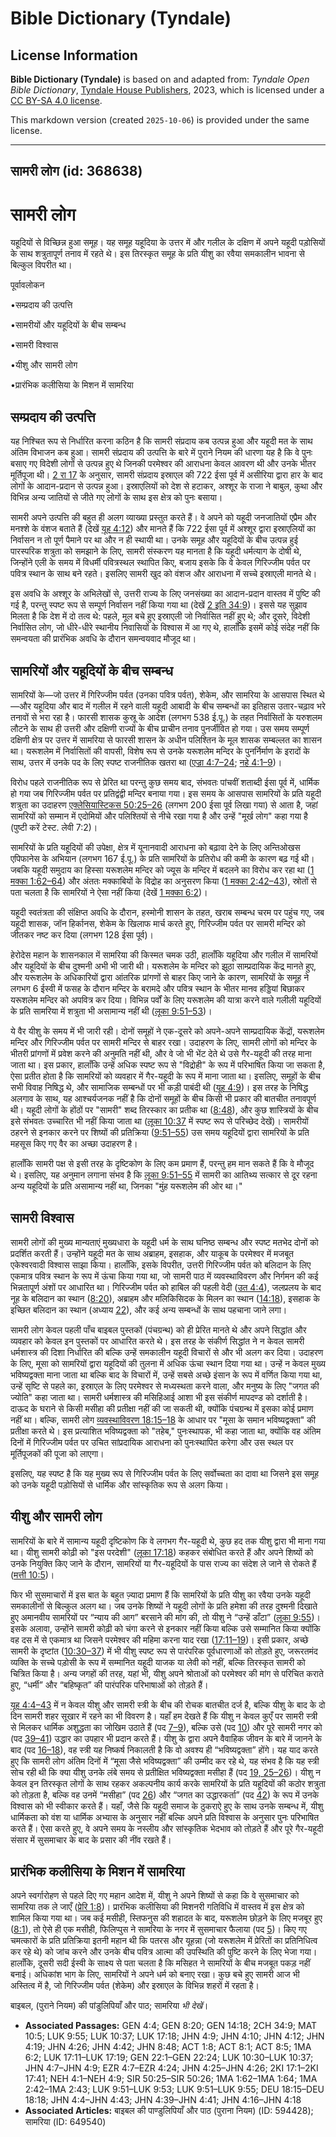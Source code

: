 # Bible Dictionary (Tyndale)

## License Information

**Bible Dictionary (Tyndale)** is based on and adapted from: _Tyndale Open Bible Dictionary_, [Tyndale House Publishers](https://tyndaleopenresources.com/), 2023, which is licensed under a [CC BY-SA 4.0 license](https://creativecommons.org/licenses/by-sa/4.0/legalcode.en).

This markdown version (created `2025-10-06`) is provided under the same license.



--------------------------------

## सामरी लोग (id: 368638)

सामरी लोग
=========

यहूदियों से विच्छिन्न हुआ समूह। यह समूह यहूदिया के उत्तर में और गलील के दक्षिण में अपने यहूदी पड़ोसियों के साथ शत्रुतापूर्ण तनाव में रहते थे। इस तिरस्कृत समूह के प्रति यीशु का रवैया समकालीन भावना से बिल्कुल विपरीत था।

पूर्वावलोकन

•सम्प्रदाय की उत्पत्ति  

•सामरीयों और यहूदियों के बीच सम्बन्ध

•सामरी विश्वास

•यीशु और सामरी लोग

•प्रारंभिक कलीसिया के मिशन में सामरिया

सम्प्रदाय की उत्पत्ति
---------------------

यह निश्चित रूप से निर्धारित करना कठिन है कि सामरी संप्रदाय कब उत्पन्न हुआ और यहूदी मत के साथ अंतिम विभाजन कब हुआ। सामरी संप्रदाय की उत्पत्ति के बारे में पुराने नियम की धारणा यह है कि वे पुनः बसाए गए विदेशी लोगों से उत्पन्न हुए थे जिनकी परमेश्वर की आराधना केवल आवरण थी और उनके भीतर मूर्तिपूजा थी। [2 रा 17](https://ref.ly/2Kgs17:1-2Kgs17:41) के अनुसार, सामरी संप्रदाय इस्राएल की 722 ईसा पूर्व में असीरिया द्वारा हार के बाद लोगों के आदान\-प्रदान से उत्पन्न हुआ। इस्राएलियों को देश से हटाकर, अश्शूर के राजा ने बाबुल, कुथा और विभिन्न अन्य जातियों से जीते गए लोगों के साथ इस क्षेत्र को पुनः बसाया।

सामरी अपने उत्पत्ति की बहुत ही अलग व्याख्या प्रस्तुत करते हैं। वे अपने को यहूदी जनजातियों एप्रैम और मनश्शे के वंशज बताते हैं (देखें [यूह 4:12](https://ref.ly/John4:12)) और मानते हैं कि 722 ईसा पूर्व में अश्शूर द्वारा इस्राएलियों का निर्वासन न तो पूर्ण पैमाने पर था और न ही स्थायी था। उनके समूह और यहूदियों के बीच उत्पन्न हुई पारस्परिक शत्रुता को समझाने के लिए, सामरी संस्करण यह मानता है कि यहूदी धर्मत्याग के दोषी थे, जिन्होंने एली के समय में विधर्मी पवित्रस्थल स्थापित किए, बजाय इसके कि वे केवल गिरिज्जीम पर्वत पर पवित्र स्थान के साथ बने रहते। इसलिए सामरी खुद को वंशज और आराधना में सच्चे इस्राएली मानते थे। 

इस अवधि के अश्शूर के अभिलेखों से, उत्तरी राज्य के लिए जनसंख्या का आदान\-प्रदान वास्तव में पुष्टि की गई है, परन्तु स्पष्ट रूप से सम्पूर्ण निर्वासन नहीं किया गया था (देखें [2 इति 34:9](https://ref.ly/2Chr34:9))। इससे यह सुझाव मिलता है कि देश में दो तत्व थे: पहले, मूल बचे हुए इस्राएली जो निर्वासित नहीं हुए थे; और दूसरे, विदेशी निर्वासित लोग, जो धीरे\-धीरे स्थानीय निवासियों के विश्वास में आ गए थे, हालाँकि इसमें कोई संदेह नहीं कि समन्वयता की प्रारंभिक अवधि के दौरान समन्वयवाद मौजूद था।

सामरियों और यहूदियों के बीच सम्बन्ध
-----------------------------------

सामरियों के—जो उत्तर में गिरिज्जीम पर्वत (उनका पवित्र पर्वत), शेकेम, और सामरिया के आसपास स्थित थे—और यहूदिया और बाद में गलील में रहने वाली यहूदी आबादी के बीच सम्बन्धों का इतिहास उतार\-चढ़ाव भरे तनावों से भरा रहा है। फारसी शासक कुस्रू के आदेश (लगभग 538 ई.पू.) के तहत निर्वासितों के यरुशलम लौटने के साथ ही उत्तरी और दक्षिणी राज्यों के बीच प्राचीन तनाव पुनर्जीवित हो गया। उस समय सम्पूर्ण दक्षिणी क्षेत्र पर उत्तर में सामरिया से फारसी शासन के अधीन पलिश्तिन के मूल शासक सम्बल्लत का शासन था। यरूशलेम में निर्वासितों की वापसी, विशेष रूप से उनके यरूशलेम मन्दिर के पुनर्निर्माण के इरादों के साथ, उत्तर में उनके पद के लिए स्पष्ट राजनीतिक खतरा था ([एज्रा 4:7–24](https://ref.ly/Ezra4:7-Ezra4:24); [नहे 4:1–9](https://ref.ly/Neh4:1-Neh4:9))।

विरोध पहले राजनीतिक रूप से प्रेरित था परन्तु कुछ समय बाद, संभवतः पांचवीं शताब्दी ईसा पूर्व में, धार्मिक हो गया जब गिरिज्जीम पर्वत पर प्रतिद्वंद्वी मन्दिर बनाया गया। इस समय के आसपास सामरियों के प्रति यहूदी शत्रुता का उदाहरण [एक्लेसियास्टिकस 50:25–26](https://ref.ly/Sir50:25-Sir50:26) (लगभग 200 ईसा पूर्व लिखा गया) से आता है, जहां सामरियों को सम्मान में एदोमियों और पलिश्तियों से नीचे रखा गया है और उन्हें "मूर्ख लोग" कहा गया है (पुष्टी करें टेस्ट. लेवी 7:2\)।

सामरियों के प्रति यहूदियों की उपेक्षा, क्षेत्र में यूनानवादी आराधना को बढ़ावा देने के लिए अन्तिओखस एपिफानेस के अभियान (लगभग 167 ई.पू.) के प्रति सामरियों के प्रतिरोध की कमी के कारण बढ़ गई थी। जबकि यहूदी समुदाय का हिस्सा यरूशलेम मन्दिर को ज्यूस के मन्दिर में बदलने का विरोध कर रहा था ([1 मक्का 1:62–64](https://ref.ly/1Macc1:62-1Macc1:64)) और अंततः मक्काबियों के विद्रोह का अनुसरण किया ([1 मक्का 2:42–43](https://ref.ly/1Macc2:42-1Macc2:43)), स्रोतों से पता चलता है कि सामरियों ने ऐसा नहीं किया (देखें [1 मक्का 6:2](https://ref.ly/1Macc6:2))।

यहूदी स्वतंत्रता की संक्षिप्त अवधि के दौरान, हस्मोनी शासन के तहत, खराब सम्बन्ध चरम पर पहुंच गए, जब यहूदी शासक, जॉन हिर्कानस, शेकेम के खिलाफ मार्च करते हुए, गिरिज्जीम पर्वत पर सामरी मन्दिर को जीतकर नष्ट कर दिया (लगभग 128 ईसा पूर्व)।

हेरोदेस महान के शासनकाल में सामरिया की किस्मत चमक उठी, हालाँकि यहूदिया और गलील में सामरियों और यहूदियों के बीच दुश्मनी अभी भी जारी थी। यरूशलेम के मन्दिर को झूठा साम्प्रदायिक केंद्र मानते हुए, और यरूशलेम के अधिकारियों द्वारा आंतरिक प्रांगणों से बाहर किए जाने के कारण, सामरियों के समूह ने लगभग 6 ईस्वी में फसह के दौरान मन्दिर के बरामदे और पवित्र स्थान के भीतर मानव हड्डियां बिछाकर यरूशलेम मन्दिर को अपवित्र कर दिया। विभिन्न पर्वों के लिए यरूशलेम की यात्रा करने वाले गलीली यहूदियों के प्रति सामरिया में शत्रुता भी असामान्य नहीं थी ([लूका 9:51–53](https://ref.ly/Luke9:51-Luke9:53))।

ये वैर यीशु के समय में भी जारी रही। दोनों समूहों ने एक\-दूसरे को अपने\-अपने साम्प्रदायिक केंद्रों, यरूशलेम मन्दिर और गिरिज्जीम पर्वत पर सामरी मन्दिर से बाहर रखा। उदाहरण के लिए, सामरी लोगों को मन्दिर के भीतरी प्रांगणों में प्रवेश करने की अनुमति नहीं थी, और वे जो भी भेंट देते थे उसे गैर\-यहूदी की तरह माना जाता था। इस प्रकार, हालाँकि उन्हें अधिक स्पष्ट रूप से "विद्रोही" के रूप में परिभाषित किया जा सकता है, ऐसा प्रतीत होता है कि सामरियों को व्यवहार में गैर\-यहूदी के रूप में माना जाता था। इसलिए, समूहों के बीच सभी विवाह निषिद्ध थे, और सामाजिक सम्बन्धों पर भी कड़ी पाबंदी थी ([यूह 4:9](https://ref.ly/John4:9))। इस तरह के निषिद्ध अलगाव के साथ, यह आश्चर्यजनक नहीं है कि दोनों समूहों के बीच किसी भी प्रकार की बातचीत तनावपूर्ण थी। यहूदी लोगों के होंठों पर "सामरी" शब्द तिरस्कार का प्रतीक था ([8:48](https://ref.ly/John8:48)), और कुछ शास्त्रियों के बीच इसे संभवतः उच्चारित भी नहीं किया जाता था ([लूका 10:37](https://ref.ly/Luke10:37) में स्पष्ट रूप से परिच्छेद देखें)। सामरीयों ठहरने से इनकार करने पर शिष्यों की प्रतिक्रिया ([9:51–55](https://ref.ly/Luke9:51-Luke9:55)) उस समय यहूदियों द्वारा सामरियों के प्रति महसूस किए गए वैर का अच्छा उदाहरण है।

हालाँकि सामरी पक्ष से इसी तरह के दृष्टिकोण के लिए कम प्रमाण हैं, परन्तु हम मान सकते हैं कि वे मौजूद थे। इसलिए, यह अनुमान लगाना संभव है कि [लूका 9:51–55](https://ref.ly/Luke9:51-Luke9:55) में सामरी का आतिथ्य सत्कार से दूर रहना अन्य यहूदियों के प्रति असामान्य नहीं था, जिनका "मुंह यरूशलेम की ओर था।"

सामरी विश्वास
-------------

सामरी लोगों की मुख्य मान्यताएं मुख्यधारा के यहूदी धर्म के साथ घनिष्ठ सम्बन्ध और स्पष्ट मतभेद दोनों को प्रदर्शित करती हैं। उन्होंने यहूदी मत के साथ अब्राहम, इसहाक, और याकूब के परमेश्वर में मजबूत एकेश्वरवादी विश्वास साझा किया। हालाँकि, इसके विपरीत, उत्तरी गिरिज्जीम पर्वत को बलिदान के लिए एकमात्र पवित्र स्थान के रूप में ऊंचा किया गया था, जो सामरी पाठ में व्यवस्थाविवरण और निर्गमन की कई भिन्नतापूर्ण अंशों पर आधारित था। गिरिज्जीम पर्वत को हाबिल की पहली वेदी ([उत 4:4](https://ref.ly/Gen4:4)), जलप्रलय के बाद नूह के बलिदान का स्थान ([8:20](https://ref.ly/Gen8:20)), अब्राहम और मलिकिसिदक के मिलन का स्थान ([14:18](https://ref.ly/Gen14:18)), इसहाक के इच्छित बलिदान का स्थान (अध्याय [22](https://ref.ly/Gen22:1-Gen22:24)), और कई अन्य सम्बन्धों के साथ पहचाना जाने लगा। 

सामरी लोग केवल पहली पाँच बाइबल पुस्तकों (पंचग्रन्थ) को ही प्रेरित मानते थे और अपने सिद्धांत और व्यवहार को केवल इन पुस्तकों पर आधारित करते थे। इस तरह के संकीर्ण सिद्धांत ने न केवल सामरी धर्मशास्त्र की दिशा निर्धारित की बल्कि उन्हें समकालीन यहूदी विचारों से और भी अलग कर दिया। उदाहरण के लिए, मूसा को सामरियों द्वारा यहूदियों की तुलना में अधिक ऊंचा स्थान दिया गया था। उन्हें न केवल मुख्य भविष्यद्वक्ता माना जाता था बल्कि बाद के विचारों में, उन्हें सबसे अच्छे इंसान के रूप में वर्णित किया गया था, उन्हें सृष्टि से पहले का, इस्राएल के लिए परमेश्वर से मध्यस्थता करने वाला, और मनुष्य के लिए "जगत की ज्योति" कहा जाता था। सामरी धर्मशास्त्र की मसिहिआई आशा भी इस संकीर्ण मापदण्ड को दर्शाती है। दाऊद के घराने से किसी मसीहा की प्रतीक्षा नहीं की जा सकती थी, क्योंकि पंचग्रन्थ में इसका कोई प्रमाण नहीं था। बल्कि, सामरी लोग [व्यवस्थाविवरण 18:15–18](https://ref.ly/Deut18:15-Deut18:18) के आधार पर "मूसा के समान भविष्यद्वक्ता" की प्रतीक्षा करते थे। इस प्रत्याशित भविष्यद्वक्ता को "तहेब," पुनःस्थापक, भी कहा जाता था, क्योंकि वह अंतिम दिनों में गिरिज्जीम पर्वत पर उचित सांप्रदायिक आराधना को पुनःस्थापित करेगा और उस स्थल पर मूर्तिपूजकों की पूजा को लाएगा।

इसलिए, यह स्पष्ट है कि यह मुख्य रूप से गिरिज्जीम पर्वत के लिए सर्वोच्चता का दावा था जिसने इस समूह को उनके यहूदी पड़ोसियों से धार्मिक और सांस्कृतिक रूप से अलग किया।

यीशु और सामरी लोग
-----------------

सामरियों के बारे में सामान्य यहूदी दृष्टिकोण कि वे लगभग गैर\-यहूदी थे, कुछ हद तक यीशु द्वारा भी माना गया था। यीशु सामरी कोढ़ी को "इस परदेशी" ([लूका 17:18](https://ref.ly/Luke17:18)) कहकर संबोधित करते हैं और अपने शिष्यों को उनके नियुक्ति किए जाने के दौरान, सामरियों या गैर\-यहूदियों के पास राज्य का संदेश ले जाने से रोकते हैं ([मत्ती 10:5](https://ref.ly/Matt10:5))।

फिर भी सुसमाचारों में इस बात के बहुत ज़्यादा प्रमाण हैं कि सामरियों के प्रति यीशु का रवैया उनके यहूदी समकालीनों से बिल्कुल अलग था। जब उनके शिष्यों ने यहूदी लोगों के प्रति हमेशा की तरह दुश्मनी दिखाते हुए अमानवीय सामरियों पर “न्याय की आग” बरसाने की मांग की, तो यीशु ने “उन्हें डाँटा” ([लूका 9:55](https://ref.ly/Luke9:55))। इसके अलावा, उन्होंने सामरी कोढ़ी को चंगा करने से इनकार नहीं किया बल्कि उसे सम्मानित किया क्योंकि वह दस में से एकमात्र था जिसने परमेश्वर की महिमा करना याद रखा ([17:11–19](https://ref.ly/Luke17:11-Luke17:19))। इसी प्रकार, अच्छे सामरी के दृष्टांत ([10:30–37](https://ref.ly/Luke10:30-Luke10:37)) में भी यीशु स्पष्ट रूप से पारंपरिक पूर्वधारणाओं को तोड़ते हुए, जरूरतमंद व्यक्ति के सच्चे पड़ोसी के रूप में सम्मानित यहूदी याजक या लेवी को नहीं, बल्कि तिरस्कृत सामरी को चित्रित किया है। अन्य जगहों की तरह, यहां भी, यीशु अपने श्रोताओं को परमेश्वर की मांग से परिचित कराते हुए, “धर्मी” और “बहिष्कृत” की पारंपरिक परिभाषाओं को तोड़ते हैं।

[यूह 4:4–43](https://ref.ly/John4:4-John4:43) में न केवल यीशु और सामरी स्त्री के बीच की रोचक बातचीत दर्ज है, बल्कि यीशु के बाद के दो दिन सामरी शहर सूखार में रहने का भी विवरण है। यहाँ हम देखते हैं कि यीशु न केवल कुएँ पर सामरी स्त्री से मिलकर धार्मिक अशुद्धता का जोखिम उठाते हैं (पद [7–9](https://ref.ly/John4:7-John4:9)), बल्कि उसे (पद [10](https://ref.ly/John4:10)) और पूरे सामरी नगर को (पद [39–41](https://ref.ly/John4:39-John4:41)) उद्धार का उपहार भी प्रदान करते हैं। यीशु के द्वारा अपने वैवाहिक जीवन के बारे में जानने के बाद (पद [16–18](https://ref.ly/John4:16-John4:18)), वह स्त्री यह निष्कर्ष निकालती है कि वो अवश्य ही “भविष्यद्वक्ता” होंगे। यह याद करते हुए कि सामरी लोग अंतिम दिनों में “मूसा जैसे भविष्यद्वक्ता” की उम्मीद कर रहे थे, यह संभव है कि यह स्त्री सोच रही थी कि क्या यीशु उनके लंबे समय से प्रतीक्षित भविष्यद्वक्ता मसीहा हैं (पद [19, 25–26](https://ref.ly/John4:19,John4:25-John4:26))। यीशु न केवल इन तिरस्कृत लोगों के साथ रहकर अकल्पनीय कार्य करके सामरियों के प्रति यहूदियों की कठोर शत्रुता को तोड़ता है, बल्कि वह उनमें “मसीहा” (पद [26](https://ref.ly/John4:26)) और “जगत का उद्धारकर्ता” (पद [42](https://ref.ly/John4:42)) के रूप में उनके विश्वास को भी स्वीकार करते हैं। यहाँ, जैसे कि यहूदी समाज के ठुकराऐ हुए के साथ उनके सम्बन्ध में, यीशु धार्मिकता को वंश या धार्मिक अभ्यास के अनुसार नहीं बल्कि अपने प्रति विश्वास के अनुसार पुनः परिभाषित करते हैं। ऐसा करते हुए, वे अपने समय के नस्लीय और सांस्कृतिक भेदभाव को तोड़ते हैं और पूरे गैर\-यहूदी संसार में सुसमाचार के बाद के प्रसार की नींव रखते हैं।

प्रारंभिक कलीसिया के मिशन में सामरिया
-------------------------------------

अपने स्वर्गारोहण से पहले दिए गए महान आदेश में, यीशु ने अपने शिष्यों से कहा कि वे सुसमाचार को सामरिया तक ले जाएँ ([प्रेरि 1:8](https://ref.ly/Acts1:8))। प्रारंभिक कलीसिया की मिशनरी गतिविधि में वास्तव में इस क्षेत्र को शामिल किया गया था। जब कई मसीही, स्तिफनुस की शहादत के बाद, यरूशलेम छोड़ने के लिए मजबूर हुए ([8:1](https://ref.ly/Acts8:1)), तो ऐसे ही एक मसीही, फिलिप्पुस ने सामरिया के नगर में सुसमाचार फैलाया (पद [5](https://ref.ly/Acts8:5))। किए गए चमत्कारों के प्रति प्रतिक्रिया इतनी महान थी कि पतरस और यूहन्ना (जो यरूशलेम में प्रेरितों का प्रतिनिधित्व कर रहे थे) को जांच करने और उनके बीच पवित्र आत्मा की उपस्थिति की पुष्टि करने के लिए भेजा गया। हालाँकि, दूसरी सदी ईस्वी के साक्ष्य से पता चलता है कि मसिहत ने सामरियों के बीच मजबूत पकड़ नहीं बनाई। अधिकांश भाग के लिए, सामरियों ने अपने धर्म को बनाए रखा। कुछ बचे हुए सामरी आज भी अस्तित्व में है, जो गिरिज्जीम पर्वत (शेकेम) और इस्राएल के विभिन्न शहरों में रहता है।

 बाइबल, (पुराने नियम) की पांडुलिपियाँ और पाठ; सामरिया *भी देखें*। 

* **Associated Passages:** GEN 4:4; GEN 8:20; GEN 14:18; 2CH 34:9; MAT 10:5; LUK 9:55; LUK 10:37; LUK 17:18; JHN 4:9; JHN 4:10; JHN 4:12; JHN 4:19; JHN 4:26; JHN 4:42; JHN 8:48; ACT 1:8; ACT 8:1; ACT 8:5; 1MA 6:2; LUK 17:11–LUK 17:19; GEN 22:1–GEN 22:24; LUK 10:30–LUK 10:37; JHN 4:7–JHN 4:9; EZR 4:7–EZR 4:24; JHN 4:25–JHN 4:26; 2KI 17:1–2KI 17:41; NEH 4:1–NEH 4:9; SIR 50:25–SIR 50:26; 1MA 1:62–1MA 1:64; 1MA 2:42–1MA 2:43; LUK 9:51–LUK 9:53; LUK 9:51–LUK 9:55; DEU 18:15–DEU 18:18; JHN 4:4–JHN 4:43; JHN 4:39–JHN 4:41; JHN 4:16–JHN 4:18
* **Associated Articles:** बाइबल की पाण्डुलिपियाँ और पाठ (पुराना नियम) (ID: 594428); सामरिया (ID: 649540)

